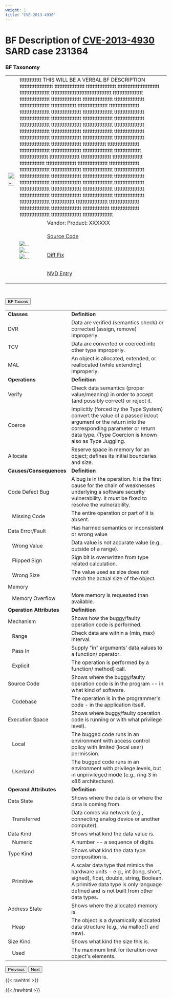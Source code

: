 ```yaml
---
weight: 1
title: "CVE-2013-4930"
---
```

# BF Description of [CVE-2013-4930](https://cve.mitre.org/cgi-bin/cvename.cgi?name=CVE-2013-4930) SARD case 231364

### BF Taxonomy

<map name="image-map">
	<area target="" alt="The entire operation implementation or a part of its specification is absent." title="The entire operation implementation or a part of its specification is absent." href="" coords="271,121,27,87" shape="rect"/>
	<area target="" alt="Check data semantics (proper value/meaning) in order to accept (and possibly correct) or reject it." title="Check data semantics (proper value/meaning) in order to accept (and possibly correct) or reject it." href="" coords="346,121,510,88" shape="rect"/>
</map>

<table class="table">
<tr>
	<td rowspan="0"><img src="../../../../BF/images/BFCVE Examples/CVE-2013-4930.png" width="100%" alt="..." usemap="#image-map="/></td>						
	<td  colspan="2">ttttttttttttt THIS WILL BE A VERBAL BF DESCRIPTION tttttttttttttttttttt tttttttttttttttttt tttttttttttttttttt  ttttttttttttttttttttttttt tttttttttttttttttt tttttttttttttttttttttttttttttttttttt tttttttttttttttttt tttttttttttttttttt tttttttttttttttttt tttttttttttttttttt tttttttttttttttttt tttttttttttttttttt 	ttttttttttttttt tttttttttttttttttt tttttttttttttttttt tttttttttttttttttt tttttttttttttttttt tttttttttttttttttt tttttttttttttttttt tttttttttttttttttt tttttttttttttttttt tttttttttttttttttt tttttttttttttttttt tttttttttttttttttt tttttttttttttttttt tttttttttttttttttt tttttttttttttttttt tttttttttttttttttt tttttttttttttttttt tttttttttttttttttt tttttttttttttttttt tttttttttttttttttt tttttttttttttttttt tttttttttttttttttt tttttttttttttttttt tttttttttttttttttt tttttttttttttttttt
	tttttttttttttt ttttttttttttttttttt tttttttttttttttttt tttttttttttttttttt tttttttttttttttttt
	tttttttttttttttt ttttttttttttttttt tttttttttttttttttt tttttttttttttttttt tttttttttttttttttt
	ttttttttttttttt tttttttttttttttttt tttttttttttttttttt tttttttttttttttttt tttttttttttttttttt tttttttttttttttttt tttttttttttttttttt tttttttttttttttttt tttttttttttttttttt tttttttttttttttttt tttttttttttttttttt tttttttttttttttttt tttttttttttttttttt tttttttttttttttttt tttttttttttttttttt tttttttttttttttttt tttttttttttttttttt tttttttttttttttttt tttttttttttttttttt tttttttttttttttttt tttttttttttttttttt tttttttttttttttttt tttttttttttttttttt tttttttttttttttttt tttttttttttttttttt
	tttttttttttttt ttttttttttttttttttt tttttttttttttttttt tttttttttttttttttt tttttttttttttttttt
	tttttttttttttttt ttttttttttttttttt tttttttttttttttttt tttttttttttttttttt tttttttttttttttttt
	</td>
</tr>
</tr>
<tr>
	<td rowspan="0" class="text-center">
		<div id="carouselControls" class="carousel slide" data-interval="false">
			<div class="carousel-inner">
				<div class="carousel-item active">
					<img src="../../../../BF/images/BFCVE Examples/CVE-2013-4930_DVR.png" alt="..." usemap="#image-map="/>
				</div>
				<div class="carousel-item">
					<img src="../../../../BF/images/BFCVE Examples/CVE-2013-4930_TCM.png" alt="..." usemap="#image-map="/>
				</div>
				<div class="carousel-item">
					<img src="../../../../BF/images/BFCVE Examples/CVE-2013-4930_MMN.png" alt="..." usemap="#image-map="/>
				</div>
		</td>
<tr><td>Vendor: Product: XXXXXX</td></tr>
<tr><td>

[Source Code](https://bugs.wireshark.org/bugzilla/show_bug.cgi?id=8916)</td></tr>
<tr><td>

[Diff Fix](https://gitlab.com/wireshark/wireshark/-/tree/master)</td></tr>
<tr><td>
	
[NVD Entry](https://nvd.nist.gov/vuln/detail/CVE-2013-4390)</td></tr>
<!-- <tr><td>
	
[SARD Entry](https://samate.nist.gov/SARD/test-cases/231364)</a></td></tr> -->
</table>
			<div class="text-left">
				<p>
					<div style="padding-top:30px">
						<button class="btn btn-primary " type="button" data-bs-toggle="collapse" data-bs-target="#collapseTable" aria-expanded="false" aria-controls="collapseTable">BF Taxons</button>
					</div>
				</p>
			</div>
			<div class="collapse" id="collapseTable">
				<div class="card card-body">
				<table class="table">
					<tr>
						<td>
							<strong>Classes</strong>
						</td>
						<td>
							<strong>Definition</strong>
						</td>
					</tr>
					<tr>
						<td>DVR</td>
						<td>Data are verified (semantics check) or corrected (assign, remove) improperly.</td>
					</tr>
					<tr>
						<td>TCV</td>
						<td>Data are converted or coerced into other type improperly.</td>
					</tr>
					<tr>
						<td>MAL</td>
						<td>An object is allocated, extended, or reallocated (while extending) improperly.</td>
					</tr>
					<tr>
						<td>
							<strong>Operations</strong>
						</td>
						<td>
							<strong>Definition</strong>
						</td>
					</tr>
					<tr>
						<td>Verify</td>
						<td>Check data semantics (proper value/meaning) in order to accept (and possibly correct) or reject it.</td>
					</tr>
					<tr>
						<td>Coerce</td>
						<td>Implicitly (forced by the Type System) convert the value of a passed in/out argument or the return into the corresponding parameter or return data type. (Type Coercion is known also as Type Juggling.</td>
					</tr>
					<tr>
						<td>Allocate</td>
						<td>Reserve space in memory for an object; defines its initial boundaries and size.</td>
					</tr>
					<tr>
						<td>
							<strong>Causes/Consequences</strong>
						</td>
						<td>
							<strong>Definition</strong>
						</td>
					</tr>
					<tr>
						<td>Code Defect Bug</td>
						<td>A bug is in the operation. It is the first cause for the chain of weaknesses underlying a software security vulnerability. It must be fixed to resolve the vulnerability.</td>
					</tr>
					<tr>
						<td>   Missing Code</td>
						<td>The entire operation or part of it is absent.</td>
					</tr>
					<tr>
						<td>Data Error/Fault</td>
						<td>Has harmed semantics or inconsistent or wrong value</td>
					</tr>
					<tr>
						<td>   Wrong Value</td>
						<td>Data value is not accurate value (e.g., outside of a range).</td>
					</tr>
					<tr>
						<td>   Flipped Sign</td>
						<td>Sign bit is overwritten from type related calculation.</td>
					</tr>
					<tr>
						<td>   Wrong Size</td>
						<td>The value used as size does not match the actual size of the object.</td>
					</tr>
					<tr>
						<td>Memory </td>
						<td></td>
					</tr>
					<tr>
						<td>   Memory Overflow</td>
						<td>More memory is requested than available.</td>
					</tr>
					<tr>
						<td>
							<strong>Operation Attributes</strong>
						</td>
						<td>
							<strong>Definition</strong>
						</td>
					</tr>
					<tr>
						<td>Mechanism</td>
						<td>Shows how the buggy/faulty operation code is performed.</td>
					</tr>
					<tr>
						<td>   Range</td>
						<td>Check data are within a (min, max) interval.</td>
					</tr>
					<tr>
						<td>   Pass In</td>
						<td>Supply "in" arguments' data values to a function/ operator.</td>
					</tr>
					<tr>
						<td>   Explicit</td>
						<td>The operation is performed by a function/ method) call.</td>
					</tr>
					<tr>
						<td>Source Code</td>
						<td>Shows where the buggy/faulty operation code is in the program -- in what kind of software.</td>
					</tr>
					<tr>
						<td>   Codebase</td>
						<td>The operation is in the programmer's code - in the application itself.</td>
					</tr>
					<tr>
						<td>Execution Space</td>
						<td>Shows where buggy/faulty operation code is running or with what privilege level).</td>
					</tr>
					<tr>
						<td>   Local</td>
						<td>The bugged code runs in an environment with access control policy with limited (local user) permission.</td>
					</tr>
					<tr>
						<td>   Userland</td>
						<td>The bugged code runs in an environment with privilege levels, but in unprivileged mode (e.g., ring 3 in x86 architecture).</td>
					</tr>
					<tr>
						<td>
							<strong>Operand Attributes</strong>
						</td>
						<td>
							<strong>Definition</strong>
						</td>
					</tr>
					<tr>
						<td>Data State</td>
						<td>Shows where the data is or where the data is coming from.</td>
					</tr>
					<tr>
						<td>   Transferred</td>
						<td>Data comes via network (e.g., connecting analog device or another computer).</td>
					</tr>
					<tr>
						<td>Data Kind</td>
						<td>Shows what kind the data value is.</td>
					</tr>
					<tr>
						<td>   Numeric</td>
						<td>A number -- a sequence of digits.</td>
					</tr>
					<tr>
						<td>Type Kind</td>
						<td>Shows what kind the data type composition is.</td>
					</tr>
					<tr>
						<td>   Primitive</td>
						<td>A scalar data type that mimics the hardware units - e.g., int (long, short, signed), float, double, string, Boolean. A primitive data type is only language defined and is not built from other data types.</td>
					</tr>
					<tr>
						<td>Address State</td>
						<td>Shows where the allocated memory is.</td>
					</tr>
					<tr>
						<td>   Heap</td>
						<td>The object is a dynamically allocated data structure (e.g., via malloc() and new).</td>
					</tr>
					<tr>
						<td>Size Kind</td>
						<td>Shows what kind the size this is.</td>
					</tr>
					<tr>
						<td>   Used</td>
						<td>The maximum limit for iteration over object's elements.</td>
					</tr>
				</table>
				</div>
			</div>
		</div>
	</div>
</div>
<button class="carousel-control-prev" type="button" data-bs-target="#carouselControls" data-bs-slide="prev">
	<span class="carousel-control-prev-icon" aria-hidden="true"></span>
	<span class="visually-hidden">Previous</span>
</button>
<button class="carousel-control-next" type="button" data-bs-target="#carouselControls" data-bs-slide="next">
	<span class="carousel-control-next-icon" aria-hidden="true"></span>
	<span class="visually-hidden">Next</span>
</button>

{{< rawhtml >}}

{{< /rawhtml >}}		
